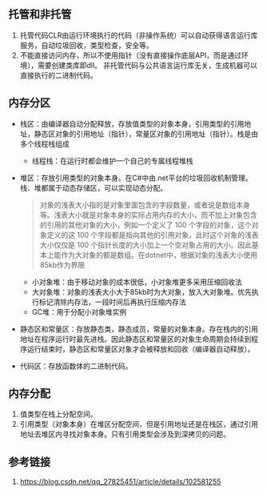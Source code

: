## 托管和非托管
1. 托管代码CLR由运行环境执行的代码（非操作系统）可以自动获得语言运行库服务，自动垃圾回收，类型检查，安全等。
2. 不能直接访问内存，所以不使用指针（没有直接操作底层API，而是通过环境），需要创建类库即dll。
非托管代码与公共语言运行库无关，生成机器可以直接执行的二进制代码。

## 内存分区
- 栈区：由编译器自动分配释放，存放值类型的对象本身，引用类型的引用地址，静态区对象的引用地址（指针），常量区对象的引用地址（指针）。栈是由多个线程栈组成
    - 线程栈：在运行时都会维护一个自己的专属线程堆栈
- 堆区：存放引用类型的对象本身。在C#中由.net平台的垃圾回收机制管理。栈、堆都属于动态存储区，可以实现动态分配。  
    >对象的浅表大小指的是对象里面包含的字段数量，或者说是数组本身等。浅表大小就是对象本身的实际占用内存的大小，而不加上对象包含的引用的其他对象的大小，例如一个定义了 100 个字段的对象，这个对象定义的这 100 个字段都是指向其他的引用对象，此时这个对象的浅表大小仅仅是 100 个指针长度的大小加上一个空对象占用的大小。因此基本上能作为大对象的都是数组。在dotnet中，根据对象的浅表大小使用85kb作为界限

    - 小对象堆：由于移动对象的成本很低，小对象堆更多采用压缩回收法
    - 大对象堆：对象的浅表大小大于85kb时为大对象，放入大对象堆。优先执行标记清除内存法，一段时间后再执行压缩内存法
    - GC堆：用于分配小对象堆实例
- 静态区和常量区：存放静态类，静态成员，常量的对象本身。存在栈内的引用地址在程序运行时最先进栈。因此静态区和常量区的对象生命周期会持续到程序运行结束时，静态区和常量区对象才会被释放和回收（编译器自动释放）。
- 代码区：存放函数体的二进制代码。

## 内存分配
1. 值类型在栈上分配空间。
2. 引用类型（对象本身）在堆区分配空间，但是引用地址还是在栈区，通过引用地址去堆区内寻找对象本身。只有引用类型会涉及到深拷贝的问题。


## 参考链接
1. https://blog.csdn.net/qq_27825451/article/details/102581255